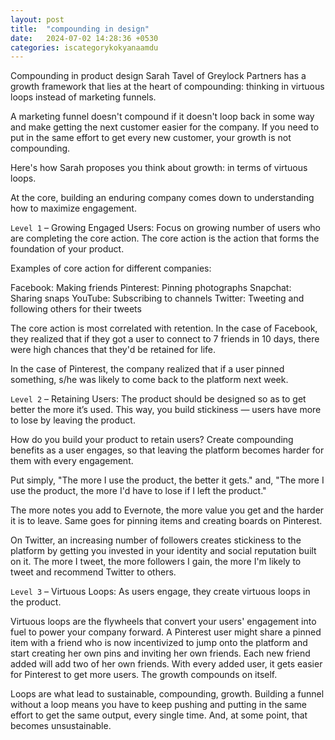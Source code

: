 ```yaml
---
layout: post
title:  "compounding in design"
date:   2024-07-02 14:28:36 +0530
categories: iscategorykokyanaamdu
---
```


Compounding in product design
Sarah Tavel of Greylock Partners has a growth framework that lies at the heart of compounding: thinking in virtuous loops instead of marketing funnels.

A marketing funnel doesn't compound if it doesn't loop back in some way and make getting the next customer easier for the company. If you need to put in the same effort to get every new customer, your growth is not compounding.

Here's how Sarah proposes you think about growth: in terms of virtuous loops.

At the core, building an enduring company comes down to understanding how to maximize engagement.

`Level 1` – Growing Engaged Users: Focus on growing number of users who are completing the core action. The core action is the action that forms the foundation of your product.

Examples of core action for different companies:

Facebook: Making friends Pinterest: Pinning photographs
Snapchat: Sharing snaps
YouTube: Subscribing to channels
Twitter: Tweeting and following others for their tweets

The core action is most correlated with retention. In the case of Facebook, they realized that if they got a user to connect to 7 friends in 10 days, there were high chances that they'd be retained for life.

In the case of Pinterest, the company realized that if a user pinned something, s/he was likely to come back to the platform next week.

`Level 2` – Retaining Users: The product should be designed so as to get better the more it’s used. This way, you build stickiness — users have more to lose by leaving the product.

How do you build your product to retain users? Create compounding benefits as a user engages, so that leaving the platform becomes harder for them with every engagement.

Put simply, "The more I use the product, the better it gets." and, "The more I use the product, the more I'd have to lose if I left the product."

The more notes you add to Evernote, the more value you get and the harder it is to leave. Same goes for pinning items and creating boards on Pinterest.

On Twitter, an increasing number of followers creates stickiness to the platform by getting you invested in your identity and social reputation built on it. The more I tweet, the more followers I gain, the more I'm likely to tweet and recommend Twitter to others.

`Level 3` – Virtuous Loops: As users engage, they create virtuous loops in the product.

Virtuous loops are the flywheels that convert your users' engagement into fuel to power your company forward. A Pinterest user might share a pinned item with a friend who is now incentivized to jump onto the platform and start creating her own pins and inviting her own friends. Each new friend added will add two of her own friends. With every added user, it gets easier for Pinterest to get more users. The growth compounds on itself. 

Loops are what lead to sustainable, compounding, growth. Building a funnel without a loop means you have to keep pushing and putting in the same effort to get the same output, every single time. And, at some point, that becomes unsustainable.


